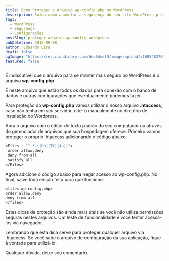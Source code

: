 ```yaml
---
title: Como Proteger o Arquivo wp-config.php no WordPress
description: Saiba como aumentar a segurança do seu site WordPress protegendo o arquivo wp-config.php usando o arquivo .htaccess. Este guia fornece instruções detalhadas para adicionar configurações ao .htaccess para negar o acesso não autorizado ao arquivo de configuração principal.
tags:
  - WordPress
  - Segurança
  - Configurações
postSlug: proteger-arquivo-wp-config-wordpress
pubDatetime: 2012-09-08
author: Eduardo Lira
draft: false
ogImage: "https://res.cloudinary.com/dcu0dsel9/image/upload/v1695483707/wp-config-seguranca_ui3qqn.png"
featured: false
---
```


É indiscutível que o arquivo para se manter mais seguro no WordPress é o arquivo **wp-config.php**

É neste arquivo que estão todos os dados para conexão com o banco de dados e outras configurações que eventualmente podemos fazer.

Para proteção do **wp-config.php** vamos utilizar o nosso arquivo **.htaccess**, caso não tenha em seu servidor, crie-o manualmente no diretório de instalação do Wordpress.

Abra o arquivo com o editor de texto padrão do seu computador ou através do gerenciador de arquivos que sua hospedagem oferece. Primeiro vamos proteger o próprio .htaccess adicionando o código abaixo:

```cmd
<Files ~ "^.*.([Hh][Tt][Aa])">
 order allow,deny
 deny from all
 satisfy all
</Files>
```

Agora adicione o código abaixo para negar acesso ao wp-config.php. No final, salve toda edição feita para que funcione.

```cmd
<files wp-config.php>
order allow,deny
deny from all
</files>
```

Estas dicas de proteção são ainda mais úteis se você não utiliza permissões seguras nestes arquivos. Um teste de funcionalidade é você tentar acessá-los via navegador.

Lembrando que esta dica serve para proteger qualquer arquivo via .htaccess. Se você sabe o arquivo de configuração da sua aplicação, fique à vontade para utilizá-lo.

Qualquer dúvida, deixe seu comentário.
